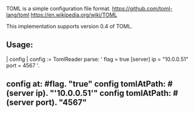 TOML is a simple configuration file format.
	https://github.com/toml-lang/toml
	https://en.wikipedia.org/wiki/TOML

This implementation supports version  0.4  of TOML.

Usage:
------------------------------------------------------------
| config  |
config := TomlReader parse: '
flag = true
[server]
ip = "10.0.0.51"
port = 4567
'.

config at: #flag. "true"
config tomlAtPath: #(server ip). "'10.0.0.51'"
config tomlAtPath: #(server port). "4567"
------------------------------------------------------------


